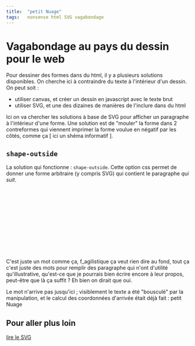 ```yaml
---
title:  "petit Nuage"
tags:   nonsense html SVG vagabondage
---
```


# Vagabondage au pays du dessin pour le web

Pour dessiner des formes dans du html, il y a plusieurs solutions
disponibles. On cherche ici à contraindre du texte à l'intérieur d'un dessin.
On peut soit :
  - utiliser canvas, et créer un dessin en javascript avec le texte brut
  - utiliser SVG, et une des dizaines de manières de l'inclure dans du html

Ici on va chercher les solutions à base de SVG pour afficher un paragraphe à
l'intérieur d'une forme. Une solution est de "mouler" la forme dans 2
contreformes qui viennent imprimer la forme voulue en négatif par les côtés,
comme ça [ ici un shéma informatif ].

## `shape-outside`

La solution qui fonctionne : `shape-outside`. Cette option css permet de
donner une forme arbitraire (y compris SVG) qui contient le paragraphe _qui 
suit_.

<style>
.nuage.demo {
    width: 50%;
    height: 190px;
    background-repeat: no-repeat;
}
.nuage.demo.gauche {
    float: left;
    background-image: url(/images/nuage_gauche.svg);
    shape-outside: url(/images/nuage_gauche.svg);
    clip-path: url(/images/nuage_gauche.svg);
 }
.nuage.demo.droit {
    float: right;
    background-image: url(/images/nuage_droit.svg);
    background-position: right;
    shape-outside: url(/images/nuage_droit.svg);
    clip-path: url(/images/nuage_droit.svg);
 }
</style>

<div>
  <span class="demo nuage gauche"></span>
  <span class="demo nuage droit"></span>
  <p>
    C'est juste un mot comme ça, f_agilistique ça veut rien dire au fond, tout
    ça c'est juste des mots pour remplir des paragraphe qui n'ont d'utilité
    qu'illustrative, qu'est-ce que je pourrais bien écrire encore à leur propos,
    peut-être que là ça suffit ? Eh bien on dirait que oui.
  </p>
</div>

Le mot n'arrive pas jusqu'ici ; visiblement le texte a été "bousculé" par la manipulation, et le calcul des coordonnées d'arrivée était déjà fait : petit Nuage

## Pour aller plus loin

[lire le SVG](https://css-tricks.com/svg-path-syntax-illustrated-guide/)

